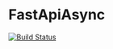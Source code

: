 # FastApiAsync

[![Build Status](https://github.com/DanyloSolohub/FastApiAsync/actions/workflows/checks.yml/badge.svg?branch=main)](https://github.com/DanyloSolohub/FastApiAsync/actions/workflows/checks.yml/)
